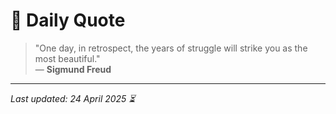 # 📜 Daily Quote

> "One day, in retrospect, the years of struggle will strike you as the most beautiful."  
> — **Sigmund Freud**

---

_Last updated: 24 April 2025 ⏳_
